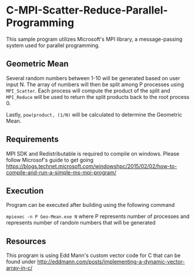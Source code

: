 # C-MPI-Scatter-Reduce-Parallel-Programming

This sample program utilizes Microsoft's MPI library, a message-passing system used for parallel programming.

## Geometric Mean

Several random numbers between 1-10 will be generated based on user input N.  The array of numbers will then be split among P processes using `MPI_Scatter`.  Each process will compute the product of the split and `MPI_Reduce` will be used to return the split products back to the root process 0.

Lastly, `pow(product, (1/N)` will be calculated to determine the Geometric Mean.

## Requirements

MPI SDK and Redistributable is required to compile on windows.  Please follow Microsof's guide to get going
https://blogs.technet.microsoft.com/windowshpc/2015/02/02/how-to-compile-and-run-a-simple-ms-mpi-program/

## Execution

Program can be executed after building using the following command 

`mpiexec -n P Geo-Mean.exe N` where P represents number of processes and <N> represents number of random numbers that will be generated

## Resources

This program is using Edd Mann's custom vector code for C that can be found under http://eddmann.com/posts/implementing-a-dynamic-vector-array-in-c/
